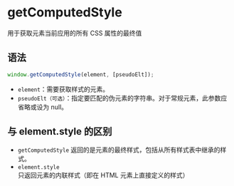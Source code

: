 # getComputedStyle

用于获取元素当前应用的所有 CSS 属性的最终值

## 语法

```javascript
window.getComputedStyle(element, [pseudoElt]);
```

- `element`：需要获取样式的元素。
- `pseudoElt（可选）`：指定要匹配的伪元素的字符串。对于常规元素，此参数应省略或设为 null。

## 与 element.style 的区别

- `getComputedStyle` 返回的是元素的最终样式，包括从所有样式表中继承的样式。
- `element.style` 只返回元素的内联样式（即在 HTML 元素上直接定义的样式）
